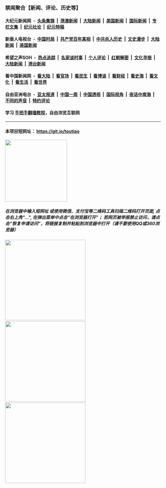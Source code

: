 ### 禁闻聚合【新闻、评论、历史等】

#### 大纪元新闻网 &nbsp;-&nbsp; [头条集锦](indexes/E头条集锦.md?t=03112303) &nbsp;|&nbsp; [港澳新闻](indexes/E港澳新闻.md?t=03112303)  &nbsp;|&nbsp; [大陆新闻](indexes/E大陆新闻.md?t=03112303) &nbsp;|&nbsp; [美国新闻](indexes/E美国新闻.md?t=03112303) &nbsp;|&nbsp; [国际新闻](indexes/E国际新闻.md?t=03112303) &nbsp;|&nbsp; [专栏文集](indexes/E专栏文集.md?t=03112303) &nbsp;|&nbsp; [纪元社论](indexes/E纪元社论.md?t=03112303) &nbsp;|&nbsp; [纪元特稿](indexes/E纪元特稿.md?t=03112303) 

#### 新唐人电视台 &nbsp;-&nbsp; [中国时局](indexes/N中国时局.md?t=03112303) &nbsp;|&nbsp; [共产党百年真相](indexes/N共产党百年真相.md?t=03112303) &nbsp;|&nbsp; [中共杀人历史](indexes/N中共杀人历史.md?t=03112303) &nbsp;|&nbsp; [文史漫步](indexes/N文史漫步.md?t=03112303) &nbsp;|&nbsp; [大陆新闻](indexes/N大陆新闻.md?t=03112303) &nbsp;|&nbsp; [美国新闻](indexes/N美国新闻.md?t=03112303)

#### 希望之声SOH &nbsp;-&nbsp; [热点追踪](indexes/H热点追踪.md?t=03112303) &nbsp;|&nbsp; [名家谈时事](indexes/H名家谈时事.md?t=03112303) &nbsp;|&nbsp; [个人评论](indexes/H个人评论.md?t=03112303)  &nbsp;|&nbsp; [红朝解密](indexes/H红朝解密.md?t=03112303) &nbsp;|&nbsp; [文化寻根](indexes/H文化寻根.md?t=03112303) &nbsp;|&nbsp; [大陆新闻](indexes/H大陆新闻.md?t=03112303) &nbsp;|&nbsp; [港台新闻](indexes/H港台新闻.md?t=03112303)

#### 看中国新闻网 &nbsp;-&nbsp; [看大陆](indexes/S看大陆.md?t=03112303) &nbsp;|&nbsp; [看官场](indexes/S看官场.md?t=03112303) &nbsp;|&nbsp; [看民生](indexes/S看民生.md?t=03112303)  &nbsp;|&nbsp; [看博谈](indexes/S看博谈.md?t=03112303) &nbsp;|&nbsp; [看财经](indexes/S看财经.md?t=03112303) &nbsp;|&nbsp; [看史海](indexes/S看史海.md?t=03112303) &nbsp;|&nbsp; [看文化](indexes/S看文化.md?t=03112303) &nbsp;|&nbsp; [看生活](indexes/S看生活.md?t=03112303) &nbsp;|&nbsp; [看世界](indexes/S看世界.md?t=03112303)

#### 自由亚洲电台 &nbsp;-&nbsp; [亚太报道](indexes/R亚太报道.md?t=03112303) &nbsp;|&nbsp; [中国一周](indexes/R中国一周.md?t=03112303) &nbsp;|&nbsp; [中国透视](indexes/R中国透视.md?t=03112303)  &nbsp;|&nbsp; [国际视角](indexes/R国际视角.md?t=03112303) &nbsp;|&nbsp; [夜话中南海](indexes/R夜话中南海.md?t=03112303) &nbsp;|&nbsp; [不同的声音](indexes/R不同的声音.md?t=03112303) &nbsp;|&nbsp; [特约评论](indexes/R特约评论.md?t=03112303)

#### 学习 [手把手翻墙教程](https://github.com/gfw-breaker/guides/wiki)，自由浏览互联网

----

#### 本项目短网址： https://git.io/toutiao
<img src="https://raw.githubusercontent.com/gfw-breaker/banned-news/master/scripts/img/qr.png" width="200px"/>  

##### 在浏览器中输入短网址 或使用微信、支付宝等二维码工具扫描二维码打开页面, 点击右上角"...", 在弹出菜单中点击“在浏览器打开”； 若网页被举报禁止访问，请点击“恢复申请访问”，将链接复制并粘贴到浏览器中打开（请不要使用QQ或360浏览器）

<img src="https://raw.githubusercontent.com/gfw-breaker/banned-news/master/scripts/img/1.png" width="260px"/> &nbsp; <img src="https://raw.githubusercontent.com/gfw-breaker/banned-news/master/scripts/img/2.png" width="260px"/> &nbsp; <img src="https://raw.githubusercontent.com/gfw-breaker/banned-news/master/scripts/img/3.png" width="260px"/>
